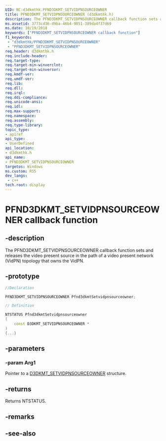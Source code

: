 ```yaml
---
UID: NC:d3dkmthk.PFND3DKMT_SETVIDPNSOURCEOWNER
title: PFND3DKMT_SETVIDPNSOURCEOWNER (d3dkmthk.h)
description: The PFND3DKMT_SETVIDPNSOURCEOWNER callback function sets and releases the video present source in the path of a video present network (VidPN) topology that owns the VidPN.
ms.assetid: 3773cd36-d9ba-46b4-9851-389da4f37d69
ms.date: 10/19/2018
keywords: ["PFND3DKMT_SETVIDPNSOURCEOWNER callback function"]
f1_keywords:
 - "d3dkmthk/PFND3DKMT_SETVIDPNSOURCEOWNER"
 - "PFND3DKMT_SETVIDPNSOURCEOWNER"
req.header: d3dkmthk.h
req.include-header:
req.target-type:
req.target-min-winverclnt:
req.target-min-winversvr:
req.kmdf-ver:
req.umdf-ver:
req.lib:
req.dll:
req.irql: 
req.ddi-compliance:
req.unicode-ansi:
req.idl:
req.max-support:
req.namespace:
req.assembly:
req.type-library: 
topic_type: 
- apiref
api_type: 
- UserDefined
api_location: 
- d3dkmthk.h
api_name: 
- PFND3DKMT_SETVIDPNSOURCEOWNER
targetos: Windows
ms.custom: RS5
dev_langs:
 - c++
tech.root: display
---
```


# PFND3DKMT_SETVIDPNSOURCEOWNER callback function

## -description

The PFND3DKMT_SETVIDPNSOURCEOWNER callback function sets and releases the video present source in the path of a video present network (VidPN) topology that owns the VidPN.

## -prototype

```cpp
//Declaration

PFND3DKMT_SETVIDPNSOURCEOWNER Pfnd3dkmtSetvidpnsourceowner; 

// Definition

NTSTATUS Pfnd3dkmtSetvidpnsourceowner 
(
	const D3DKMT_SETVIDPNSOURCEOWNER *
)
{...}

```

## -parameters

### -param Arg1

Pointer to a [D3DKMT_SETVIDPNSOURCEOWNER](ns-d3dkmthk-_d3dkmt_setvidpnsourceowner.md) structure.

## -returns

Returns NTSTATUS.


## -remarks




## -see-also
